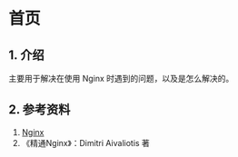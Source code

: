 # 首页

## 1. 介绍

主要用于解决在使用 Nginx 时遇到的问题，以及是怎么解决的。



## 2. 参考资料

1. [Nginx](http://nginx.org/en/docs/)
2. 《精通Nginx》：Dimitri Aivaliotis 著